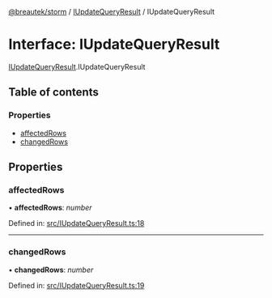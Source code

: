 [@breautek/storm](../README.md) / [IUpdateQueryResult](../modules/iupdatequeryresult.md) / IUpdateQueryResult

# Interface: IUpdateQueryResult

[IUpdateQueryResult](../modules/iupdatequeryresult.md).IUpdateQueryResult

## Table of contents

### Properties

- [affectedRows](iupdatequeryresult.iupdatequeryresult-1.md#affectedrows)
- [changedRows](iupdatequeryresult.iupdatequeryresult-1.md#changedrows)

## Properties

### affectedRows

• **affectedRows**: *number*

Defined in: [src/IUpdateQueryResult.ts:18](https://github.com/breautek/storm/blob/2614a1c/src/IUpdateQueryResult.ts#L18)

___

### changedRows

• **changedRows**: *number*

Defined in: [src/IUpdateQueryResult.ts:19](https://github.com/breautek/storm/blob/2614a1c/src/IUpdateQueryResult.ts#L19)
